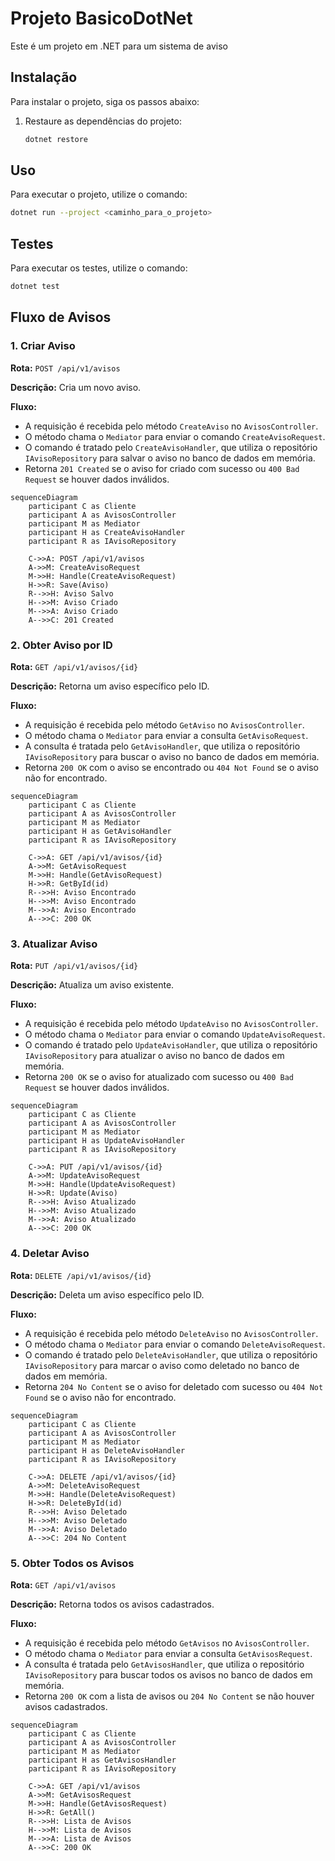 # Projeto BasicoDotNet

Este é um projeto  em .NET para um sistema de aviso

## Instalação

Para instalar o projeto, siga os passos abaixo:

1. Restaure as dependências do projeto:
    ```sh
    dotnet restore
    ```

## Uso

Para executar o projeto, utilize o comando:
```sh
dotnet run --project <caminho_para_o_projeto>
```

## Testes

Para executar os testes, utilize o comando:
```sh
dotnet test
```

## Fluxo de Avisos

### 1. Criar Aviso

**Rota:** `POST /api/v1/avisos`

**Descrição:** Cria um novo aviso.

**Fluxo:**
- A requisição é recebida pelo método `CreateAviso` no `AvisosController`.
- O método chama o `Mediator` para enviar o comando `CreateAvisoRequest`.
- O comando é tratado pelo `CreateAvisoHandler`, que utiliza o repositório `IAvisoRepository` para salvar o aviso no banco de dados em memória.
- Retorna `201 Created` se o aviso for criado com sucesso ou `400 Bad Request` se houver dados inválidos.

```mermaid
sequenceDiagram
    participant C as Cliente
    participant A as AvisosController
    participant M as Mediator
    participant H as CreateAvisoHandler
    participant R as IAvisoRepository

    C->>A: POST /api/v1/avisos
    A->>M: CreateAvisoRequest
    M->>H: Handle(CreateAvisoRequest)
    H->>R: Save(Aviso)
    R-->>H: Aviso Salvo
    H-->>M: Aviso Criado
    M-->>A: Aviso Criado
    A-->>C: 201 Created
```

### 2. Obter Aviso por ID

**Rota:** `GET /api/v1/avisos/{id}`

**Descrição:** Retorna um aviso específico pelo ID.

**Fluxo:**
- A requisição é recebida pelo método `GetAviso` no `AvisosController`.
- O método chama o `Mediator` para enviar a consulta `GetAvisoRequest`.
- A consulta é tratada pelo `GetAvisoHandler`, que utiliza o repositório `IAvisoRepository` para buscar o aviso no banco de dados em memória.
- Retorna `200 OK` com o aviso se encontrado ou `404 Not Found` se o aviso não for encontrado.

```mermaid
sequenceDiagram
    participant C as Cliente
    participant A as AvisosController
    participant M as Mediator
    participant H as GetAvisoHandler
    participant R as IAvisoRepository

    C->>A: GET /api/v1/avisos/{id}
    A->>M: GetAvisoRequest
    M->>H: Handle(GetAvisoRequest)
    H->>R: GetById(id)
    R-->>H: Aviso Encontrado
    H-->>M: Aviso Encontrado
    M-->>A: Aviso Encontrado
    A-->>C: 200 OK
```

### 3. Atualizar Aviso

**Rota:** `PUT /api/v1/avisos/{id}`

**Descrição:** Atualiza um aviso existente.

**Fluxo:**
- A requisição é recebida pelo método `UpdateAviso` no `AvisosController`.
- O método chama o `Mediator` para enviar o comando `UpdateAvisoRequest`.
- O comando é tratado pelo `UpdateAvisoHandler`, que utiliza o repositório `IAvisoRepository` para atualizar o aviso no banco de dados em memória.
- Retorna `200 OK` se o aviso for atualizado com sucesso ou `400 Bad Request` se houver dados inválidos.

```mermaid
sequenceDiagram
    participant C as Cliente
    participant A as AvisosController
    participant M as Mediator
    participant H as UpdateAvisoHandler
    participant R as IAvisoRepository

    C->>A: PUT /api/v1/avisos/{id}
    A->>M: UpdateAvisoRequest
    M->>H: Handle(UpdateAvisoRequest)
    H->>R: Update(Aviso)
    R-->>H: Aviso Atualizado
    H-->>M: Aviso Atualizado
    M-->>A: Aviso Atualizado
    A-->>C: 200 OK
```

### 4. Deletar Aviso

**Rota:** `DELETE /api/v1/avisos/{id}`

**Descrição:** Deleta um aviso específico pelo ID.

**Fluxo:**
- A requisição é recebida pelo método `DeleteAviso` no `AvisosController`.
- O método chama o `Mediator` para enviar o comando `DeleteAvisoRequest`.
- O comando é tratado pelo `DeleteAvisoHandler`, que utiliza o repositório `IAvisoRepository` para marcar o aviso como deletado no banco de dados em memória.
- Retorna `204 No Content` se o aviso for deletado com sucesso ou `404 Not Found` se o aviso não for encontrado.

```mermaid
sequenceDiagram
    participant C as Cliente
    participant A as AvisosController
    participant M as Mediator
    participant H as DeleteAvisoHandler
    participant R as IAvisoRepository

    C->>A: DELETE /api/v1/avisos/{id}
    A->>M: DeleteAvisoRequest
    M->>H: Handle(DeleteAvisoRequest)
    H->>R: DeleteById(id)
    R-->>H: Aviso Deletado
    H-->>M: Aviso Deletado
    M-->>A: Aviso Deletado
    A-->>C: 204 No Content
```

### 5. Obter Todos os Avisos

**Rota:** `GET /api/v1/avisos`

**Descrição:** Retorna todos os avisos cadastrados.

**Fluxo:**
- A requisição é recebida pelo método `GetAvisos` no `AvisosController`.
- O método chama o `Mediator` para enviar a consulta `GetAvisosRequest`.
- A consulta é tratada pelo `GetAvisosHandler`, que utiliza o repositório `IAvisoRepository` para buscar todos os avisos no banco de dados em memória.
- Retorna `200 OK` com a lista de avisos ou `204 No Content` se não houver avisos cadastrados.

```mermaid
sequenceDiagram
    participant C as Cliente
    participant A as AvisosController
    participant M as Mediator
    participant H as GetAvisosHandler
    participant R as IAvisoRepository

    C->>A: GET /api/v1/avisos
    A->>M: GetAvisosRequest
    M->>H: Handle(GetAvisosRequest)
    H->>R: GetAll()
    R-->>H: Lista de Avisos
    H-->>M: Lista de Avisos
    M-->>A: Lista de Avisos
    A-->>C: 200 OK
```

